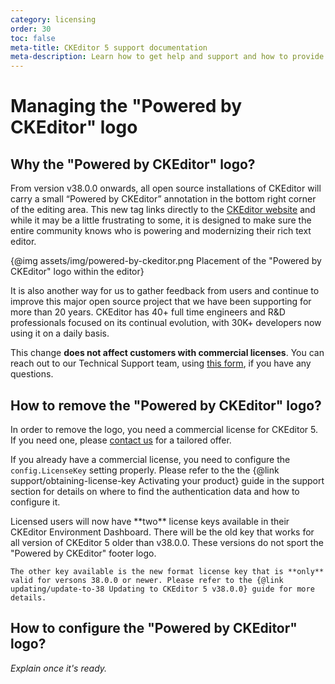 ```yaml
---
category: licensing
order: 30
toc: false
meta-title: CKEditor 5 support documentation
meta-description: Learn how to get help and support and how to provide feedback.
---
```


# Managing the "Powered by CKEditor" logo
<!-- This is a placeholder article -->
## Why the "Powered by CKEditor" logo?

From version v38.0.0 onwards, all open source installations of CKEditor will carry a small “Powered by CKEditor” annotation in the bottom right corner of the editing area. This new tag links directly to the [CKEditor website](https://ckeditor.com/) and while it may be a little frustrating to some, it is designed to make sure the entire community knows who is powering and modernizing their rich text editor.

{@img assets/img/powered-by-ckeditor.png Placement of the "Powered by CKEditor" logo within the editor}

It is also another way for us to gather feedback from users and continue to improve this major open source project that we have been supporting for more than 20 years. CKEditor has 40+ full time engineers and R&D professionals focused on its continual evolution, with 30K+ developers now using it on a daily basis.

This change **does not affect customers with commercial licenses**. You can reach out to our Technical Support team, using [this form](https://ckeditor.com/contact/), if you have any questions.

## How to remove the "Powered by CKEditor" logo?

In order to remove the logo, you need a commercial license for CKEditor 5. If you need one, please [contact us](https://ckeditor.com/) for a tailored offer.

If you already have a commercial license, you need to configure the `config.LicenseKey` setting properly. Please refer to the the {@link support/obtaining-license-key Activating your product} guide in the support section for details on where to find the authentication data and how to configure it.

<info-box warning>
	Licensed users will now have **two** license keys available in their CKEditor Environment Dashboard. There will be the old key that works for all version of CKEditor 5 older than v38.0.0. These versions do not sport the "Powered by CKEditor" footer logo.

	The other key available is the new format license key that is **only** valid for versons 38.0.0 or newer. Please refer to the {@link updating/update-to-38 Updating to CKEditor 5 v38.0.0} guide for more details.
</info-box>

## How to configure the "Powered by CKEditor" logo?

_Explain once it's ready._